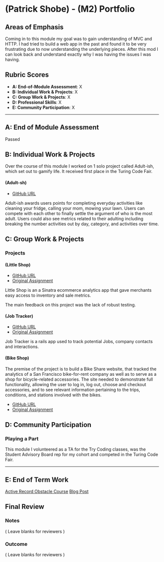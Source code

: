 # (Patrick Shobe) - (M2) Portfolio

## Areas of Emphasis

Coming in to this module my goal was to gain understanding of MVC and HTTP.
I had tried to build a web app in the past and found it to be very frustrating
due to now understanding the underlying pieces. After this mod I can look
back and understand exactly why I was having the issues I was having.

## Rubric Scores

* **A: End-of-Module Assessment**: X
* **B: Individual Work & Projects**: X
* **C: Group Work & Projects**: X
* **D: Professional Skills**: X
* **E: Community Participation**: X

-----------------------

## A: End of Module Assessment

Passed

## B: Individual Work & Projects

Over the course of this module I worked on 1 solo project called Adult-ish, which
set out to gamify life. It received first place in the Turing Code Fair.

#### (Adult-sh)

* [GitHub URL](https://github.com/patrickshobe/life)

Adult-ish awards users points for completing everyday activities like cleaning your fridge,
calling your mom, mowing your lawn. Users can compete with each other to finally settle
the argument of who is the most adult. Users could also see metrics related to their
adulting including breaking the number activities out by day, category, and activities over time.


## C: Group Work & Projects

### Projects

#### (Little Shop)

* [GitHub URL](https://github.com/patrickshobe/little-shop-redux)
* [Original Assignment](https://github.com/turingschool-projects/little-shop-redux)

Little Shop is an a Sinatra ecommerce analytics app that gave merchants easy access to inventory
and sale metrics.

The main feedback on this project was the lack of robust testing.

#### (Job Tracker)

* [GitHub URL](https://github.com/patrickshobe/job-tracker)
* [Original Assignment](https://github.com/turingschool-projects/job-tracker)

Job Tracker is a rails app used to track potential Jobs, company contacts and interactions.

#### (Bike Shop)

The premise of the project is to build a Bike Share website, that tracked the
analytics of a San Francisco bike-for-rent company as well as to serve as a shop
for bicycle-related accessories. The site needed to demonstrate full
functionality, allowing the user to log in, log out, choose and checkout
accessories, and to see relevant information pertaining to the trips,
conditions, and stations involved with the bikes.


* [GitHub URL](https://github.com/patrickshobe/Bike-Share)
* [Original Assignment](http://backend.turing.io/module2/projects/bike-share-redux)

## D: Community Participation

### Playing a Part

This module I volunteered as a TA for the Try Coding classes, was the Student Advisory Board rep for my cohort
and competed in the Turing Code Fair.

------------------

## E: End of Term Work
[Active Record Obstacle Course](https://github.com/patrickshobe/activerecord-obstacle-course)
[Blog Post](https://medium.com/@patrick_4766/how-to-rice-macos-38c8e659e8d4)
## Final Review

### Notes

( Leave blanks for reviewers )

### Outcome

( Leave blanks for reviewers )

